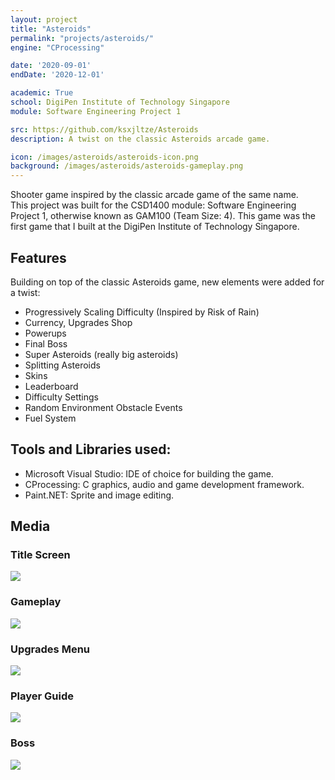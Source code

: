 ```yaml
---
layout: project
title: "Asteroids"
permalink: "projects/asteroids/"
engine: "CProcessing"

date: '2020-09-01'
endDate: '2020-12-01'

academic: True
school: DigiPen Institute of Technology Singapore
module: Software Engineering Project 1

src: https://github.com/ksxjltze/Asteroids
description: A twist on the classic Asteroids arcade game.

icon: /images/asteroids/asteroids-icon.png
background: /images/asteroids/asteroids-gameplay.png
---
```


Shooter game inspired by the classic arcade game of the same name.<br>
This project was built for the CSD1400 module: Software Engineering Project 1, otherwise known as GAM100 (Team Size: 4).
This game was the first game that I built at the DigiPen Institute of Technology Singapore.

## Features
Building on top of the classic Asteroids game, new elements were added for a twist:
- Progressively Scaling Difficulty (Inspired by Risk of Rain)
- Currency, Upgrades Shop
- Powerups
- Final Boss
- Super Asteroids (really big asteroids)
- Splitting Asteroids
- Skins
- Leaderboard
- Difficulty Settings
- Random Environment Obstacle Events
- Fuel System

## Tools and Libraries used:
- Microsoft Visual Studio: IDE of choice for building the game.
- CProcessing: C graphics, audio and game development framework.
- Paint.NET: Sprite and image editing.

## Media
### Title Screen
<img src="/images/asteroids/asteroids-menu.png">

### Gameplay
<img src="/images/asteroids/asteroids-gameplay.png">

### Upgrades Menu
<img src="/images/asteroids/asteroids-upgrades.png">

### Player Guide
<img src="/images/asteroids/asteroids-guide.png">

### Boss
<img src="/images/asteroids/asteroids-boss.png">
